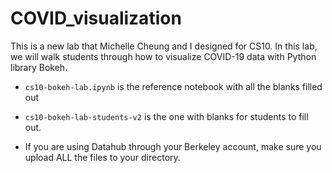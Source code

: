 # COVID_visualization
This is a new lab that Michelle Cheung and I designed for CS10. In this lab, we will walk students through how to visualize COVID-19 data with Python library Bokeh.

- `cs10-bokeh-lab.ipynb` is the reference notebook with all the blanks filled out

- `cs10-bokeh-lab-students-v2` is the one with blanks for students to fill out. 

- If you are using Datahub through your Berkeley account, make sure you upload ALL the files to your directory. 
